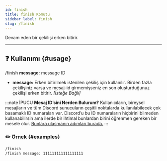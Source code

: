 ```yaml
---
id: finish
title: finish Komutu
sidebar_label: finish
slug: /finish
---
```

Devam eden bir çekilişi erken bitirir.

---

## ❓ Kullanımı {#usage}

/finish **message:** message ID

- **message:** Erken bitirilmek istenilen çekiliş için kullanılır. Birden fazla çekilişiniz varsa ve mesaj-id 
  girmemişseniz en son oluşturduğunuz çekilişi erken bitirir. *[İsteğe Bağlı]*

:::note İPUCU
**Mesaj ID’sini Nerden Bulurum?** Kullanıcıların, bireysel mesajların ve tüm Discord sunucuların çeşitli
noktalarda kullanılabilecek çok basamaklı ID numaraları var. Discord’u bu ID numaraların hiçbirini bilmeden
kullanabilirsin ama ilerde bir ihtimal bunlardan birini öğrenmen gereken bir mesele
olur. [Bunlara ulaşmanın adımları burada.](https://support.discord.com/hc/tr/articles/206346498-Kullan%C4%B1c%C4%B1-Sunucu-Mesaj-ID-sini-Nerden-Bulurum-)
:::

### ✏️ Örnek {#examples}

```markdown
/finish
/finish message: 111111111111111111
```
